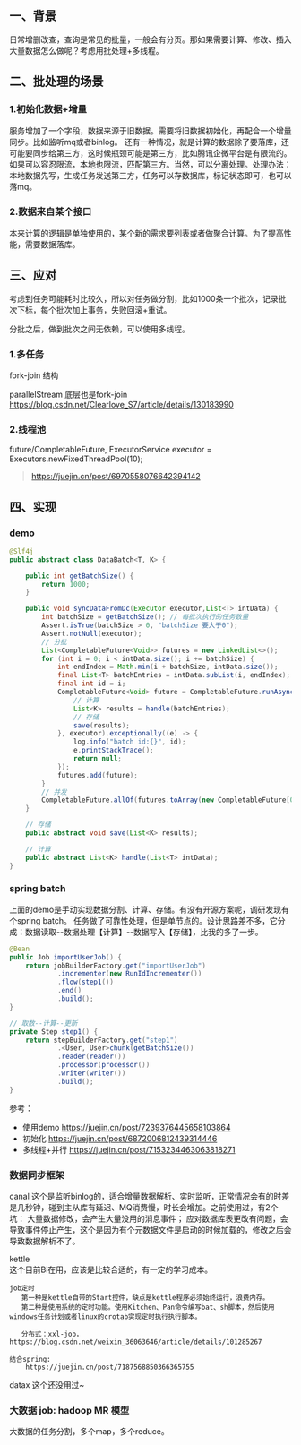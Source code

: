 ## 一、背景
日常增删改查，查询是常见的批量，一般会有分页。那如果需要计算、修改、插入大量数据怎么做呢？考虑用批处理+多线程。

## 二、批处理的场景
### 1.初始化数据+增量
服务增加了一个字段，数据来源于旧数据。需要将旧数据初始化，再配合一个增量同步。比如监听mq或者binlog。
还有一种情况，就是计算的数据除了要落库，还可能要同步给第三方，这时候瓶颈可能是第三方，比如腾讯企微平台是有限流的。
如果可以容忍限流，本地也限流，匹配第三方。当然，可以分离处理。处理办法：
本地数据先写，生成任务发送第三方，任务可以存数据库，标记状态即可，也可以落mq。

### 2.数据来自某个接口
本来计算的逻辑是单独使用的，某个新的需求要列表或者做聚合计算。为了提高性能，需要数据落库。

## 三、应对
考虑到任务可能耗时比较久，所以对任务做分割，比如1000条一个批次，记录批次下标，每个批次加上事务，失败回滚+重试。

分批之后，做到批次之间无依赖，可以使用多线程。

### 1.多任务
fork-join 结构

parallelStream  底层也是fork-join
    https://blog.csdn.net/Clearlove_S7/article/details/130183990

### 2.线程池
future/CompletableFuture, ExecutorService executor = Executors.newFixedThreadPool(10);
>https://juejin.cn/post/6970558076642394142

## 四、实现 
### demo
```java
@Slf4j
public abstract class DataBatch<T, K> {

    public int getBatchSize() {
        return 1000;
    }

    public void syncDataFromDc(Executor executor,List<T> intData) {
        int batchSize = getBatchSize(); // 每批次执行的任务数量
        Assert.isTrue(batchSize > 0, "batchSize 要大于0");
        Assert.notNull(executor);
        // 分批
        List<CompletableFuture<Void>> futures = new LinkedList<>();
        for (int i = 0; i < intData.size(); i += batchSize) {
            int endIndex = Math.min(i + batchSize, intData.size());
            final List<T> batchEntries = intData.subList(i, endIndex);
            final int id = i;
            CompletableFuture<Void> future = CompletableFuture.runAsync(() -> {
                // 计算
                List<K> results = handle(batchEntries);
                // 存储
                save(results);
            }, executor).exceptionally((e) -> {
                log.info("batch id:{}", id);
                e.printStackTrace();
                return null;
            });
            futures.add(future);
        }
        // 并发
        CompletableFuture.allOf(futures.toArray(new CompletableFuture[0])).join();
    }

    // 存储
    public abstract void save(List<K> results);

    // 计算
    public abstract List<K> handle(List<T> intData);
}
```

### spring batch
上面的demo是手动实现数据分割、计算、存储。有没有开源方案呢，调研发现有个spring batch。
任务做了可靠性处理，但是单节点的。设计思路差不多，它分成：数据读取--数据处理【计算】--数据写入【存储】，比我的多了一步。
```java
@Bean
public Job importUserJob() {
    return jobBuilderFactory.get("importUserJob")
            .incrementer(new RunIdIncrementer())
            .flow(step1())
            .end()
            .build();
}

// 取数--计算--更新
private Step step1() {
    return stepBuilderFactory.get("step1")
            .<User, User>chunk(getBatchSize())
            .reader(reader())
            .processor(processor())
            .writer(writer())
            .build();
}
```

参考：
- 使用demo
https://juejin.cn/post/7239376445658103864
- 初始化
https://juejin.cn/post/6872006812439314446
- 多线程+并行
https://juejin.cn/post/7153234463063818271

### 数据同步框架
canal
    这个是监听binlog的，适合增量数据解析、实时监听，正常情况会有的时差是几秒钟，碰到主从库有延迟、MQ消费慢，时长会增加。之前使用过，有2个坑：
        大量数据修改，会产生大量没用的消息事件；
        应对数据库表更改有问题，会导致事件停止产生，这个是因为有个元数据文件是启动的时候加载的，修改之后会导致数据解析不了。

kettle  
    这个目前Bi在用，应该是比较合适的，有一定的学习成本。
    
    job定时
       第一种是kettle自带的Start控件，缺点是kettle程序必须始终运行，浪费内存。
       第二种是使用系统的定时功能。使用Kitchen、Pan命令编写bat、sh脚本，然后使用windows任务计划或者linux的crotab实现定时执行执行脚本。
        
       分布式：xxl-job，https://blog.csdn.net/weixin_36063646/article/details/101285267
    
    结合spring:
        https://juejin.cn/post/7187568850366365755

datax
    这个还没用过~

### 大数据 job: hadoop MR 模型
大数据的任务分割，多个map，多个reduce。